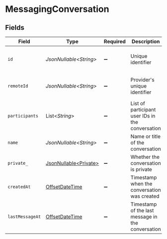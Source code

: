 # MessagingConversation


## Fields

| Field                                                                                     | Type                                                                                      | Required                                                                                  | Description                                                                               | Example                                                                                   |
| ----------------------------------------------------------------------------------------- | ----------------------------------------------------------------------------------------- | ----------------------------------------------------------------------------------------- | ----------------------------------------------------------------------------------------- | ----------------------------------------------------------------------------------------- |
| `id`                                                                                      | *JsonNullable\<String>*                                                                   | :heavy_minus_sign:                                                                        | Unique identifier                                                                         | 8187e5da-dc77-475e-9949-af0f1fa4e4e3                                                      |
| `remoteId`                                                                                | *JsonNullable\<String>*                                                                   | :heavy_minus_sign:                                                                        | Provider's unique identifier                                                              | 8187e5da-dc77-475e-9949-af0f1fa4e4e3                                                      |
| `participants`                                                                            | List\<*String*>                                                                           | :heavy_minus_sign:                                                                        | List of participant user IDs in the conversation                                          | [<br/>"c28xIQ1",<br/>"c28xIQ2"<br/>]                                                      |
| `name`                                                                                    | *JsonNullable\<String>*                                                                   | :heavy_minus_sign:                                                                        | Name or title of the conversation                                                         | Project Discussion                                                                        |
| `private_`                                                                                | [JsonNullable\<Private>](../../models/components/Private.md)                              | :heavy_minus_sign:                                                                        | Whether the conversation is private                                                       | true                                                                                      |
| `createdAt`                                                                               | [OffsetDateTime](https://docs.oracle.com/javase/8/docs/api/java/time/OffsetDateTime.html) | :heavy_minus_sign:                                                                        | Timestamp when the conversation was created                                               | 2024-03-20T10:00:00Z                                                                      |
| `lastMessageAt`                                                                           | [OffsetDateTime](https://docs.oracle.com/javase/8/docs/api/java/time/OffsetDateTime.html) | :heavy_minus_sign:                                                                        | Timestamp of the last message in the conversation                                         | 2024-03-20T11:30:00Z                                                                      |